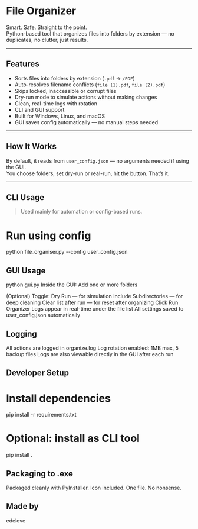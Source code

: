 # File Organizer

Smart. Safe. Straight to the point.  
Python-based tool that organizes files into folders by extension — no duplicates, no clutter, just results.

---

## Features

- Sorts files into folders by extension (`.pdf` → `/PDF`)
- Auto-resolves filename conflicts (`file (1).pdf`, `file (2).pdf`)
- Skips locked, inaccessible or corrupt files
- Dry-run mode to simulate actions without making changes
- Clean, real-time logs with rotation
- CLI and GUI support
- Built for Windows, Linux, and macOS
- GUI saves config automatically — no manual steps needed

---

## How It Works

By default, it reads from `user_config.json` — no arguments needed if using the GUI.  
You choose folders, set dry-run or real-run, hit the button. That’s it.

---

## CLI Usage

> Used mainly for automation or config-based runs.

# Run using config
python file_organiser.py --config user_config.json


## GUI Usage
python gui.py
Inside the GUI:
Add one or more folders

(Optional) Toggle:
Dry Run — for simulation
Include Subdirectories — for deep cleaning
Clear list after run — for reset after organizing
Click Run Organizer
Logs appear in real-time under the file list
All settings saved to user_config.json automatically

## Logging

All actions are logged in organize.log
Log rotation enabled: 1MB max, 5 backup files
Logs are also viewable directly in the GUI after each run

## Developer Setup

# Install dependencies
pip install -r requirements.txt

# Optional: install as CLI tool
pip install .

## Packaging to .exe
Packaged cleanly with PyInstaller. Icon included. One file. No nonsense.

## Made by
edelove